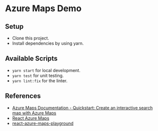 # Azure Maps Demo

## Setup

- Clone this project.
- Install dependencies by using yarn.

## Available Scripts

- `yarn start` for local development.
- `yarn test` for unit testing.
- `yarn lint:fix` for the linter.

## References

- [Azure Maps Documentation - Quickstart: Create an interactive search map with Azure Maps](https://learn.microsoft.com/en-us/azure/azure-maps/quick-demo-map-app)
- [React Azure Maps](https://react-azure-maps.vercel.app/)
- [react-azure-maps-playground](https://github.com/Azure/react-azure-maps-playground)
